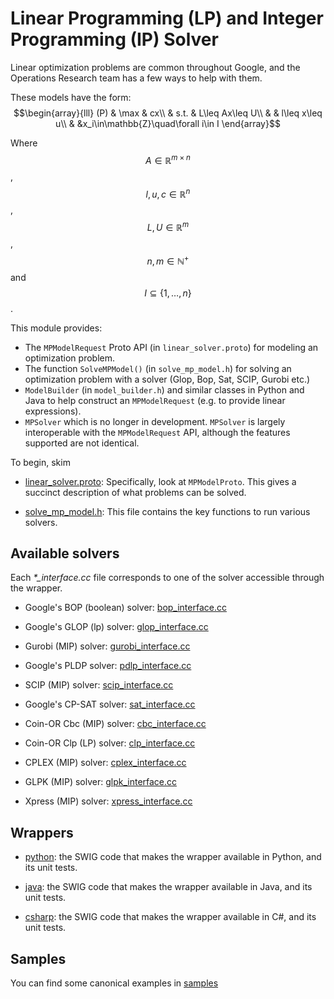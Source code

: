 
# Linear Programming (LP) and Integer Programming (IP) Solver

Linear optimization problems are common throughout Google, and the Operations
Research team has a few ways to help with them.

These models have the form:
$$\begin{array}{lll}
(P) & \max & cx\\
    & s.t. & L\leq Ax\leq U\\
    &      & l\leq x\leq u\\
    &      &x_i\in\mathbb{Z}\quad\forall i\in I
\end{array}$$

Where $$A\in\mathbb{R}^{m\times n}$$, $$l,u,c\in\mathbb{R}^n$$,
$$L,U\in\mathbb{R}^m$$, $$n,m\in\mathbb{N}^+$$ and $$I\subseteq\{1,\ldots,n\}$$.

This module provides:

*   The `MPModelRequest` Proto API (in `linear_solver.proto`) for modeling an
    optimization problem.
*   The function `SolveMPModel()` (in `solve_mp_model.h`) for solving an
    optimization problem with a solver (Glop, Bop, Sat, SCIP, Gurobi etc.)
*   `ModelBuilder` (in `model_builder.h`) and similar classes in Python and Java
    to help construct an `MPModelRequest` (e.g. to provide linear expressions).
*   `MPSolver` which is no longer in development. `MPSolver` is largely
    interoperable with the `MPModelRequest` API, although the features supported
    are not identical.

To begin, skim

*   [linear_solver.proto](../linear_solver/linear_solver.proto):
    Specifically, look at `MPModelProto`. This gives a succinct description of
    what problems can be solved.

*   [solve_mp_model.h](../linear_solver/solve_mp_model.h):
    This file contains the key functions to run various solvers.

## Available solvers

Each *\*_interface.cc*  file corresponds to one of the solver accessible
through the wrapper.

* Google's BOP (boolean) solver: [bop_interface.cc](../linear_solver/bop_interface.cc)

* Google's GLOP (lp) solver: [glop_interface.cc](../linear_solver/glop_interface.cc)

* Gurobi (MIP) solver: [gurobi_interface.cc](../linear_solver/gurobi_interface.cc)

* Google's PLDP solver: [pdlp_interface.cc](../linear_solver/pdlp_interface.cc)

* SCIP (MIP) solver: [scip_interface.cc](../linear_solver/scip_interface.cc)

* Google's CP-SAT solver: [sat_interface.cc](../linear_solver/sat_interface.cc)

* Coin-OR Cbc (MIP) solver: [cbc_interface.cc](../linear_solver/cbc_interface.cc)

* Coin-OR Clp (LP) solver: [clp_interface.cc](../linear_solver/clp_interface.cc)

* CPLEX (MIP) solver: [cplex_interface.cc](../linear_solver/cplex_interface.cc)

* GLPK (MIP) solver: [glpk_interface.cc](../linear_solver/glpk_interface.cc)

* Xpress (MIP) solver: [xpress_interface.cc](../linear_solver/xpress_interface.cc)

## Wrappers

* [python](python): the SWIG code that makes the wrapper available in Python,
  and its unit tests.

* [java](java): the SWIG code that makes the wrapper available in Java,
  and its unit tests.

* [csharp](csharp): the SWIG code that makes the wrapper available in C#,
  and its unit tests.

## Samples

You can find some canonical examples in [samples](../linear_solver/samples/)
